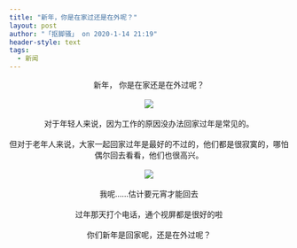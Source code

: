 ```yaml
---
title: "新年，你是在家过还是在外呢？"
layout: post
author: "「抠脚骚」 on 2020-1-14 21:19"
header-style: text
tags:
  - 新闻
---
```


<head></head>
<body>
 <div align="center">
   新年， 你是在家还是在外过呢？ 
 </div>
 <br> 
 <div align="center"> 
  <img src="https://bbs.boniu123.cc/static/image/smiley/4yangcong/29.gif" smilieid="456"> 
 </div>
 <br> 
 <div align="center">
   对于年轻人来说，因为工作的原因没办法回家过年是常见的。 
 </div>
 <br> 
 <div align="center">
   但对于老年人来说，大家一起回家过年是最好的不过的，他们都是很寂寞的，哪怕偶尔回去看看，他们也很高兴。 
 </div>
 <br> 
 <div align="center"> 
  <img src="https://bbs.boniu123.cc/static/image/smiley/3tuzki_emoticons/tuzki_001.gif" smilieid="422"> 
 </div>
 <br> 
 <div align="center">
   我呢……估计要元宵才能回去 
 </div>
 <br> 
 <div align="center">
   过年那天打个电话，通个视屏都是很好的啦 
 </div>
 <br> 
 <div align="center">
   你们新年是回家呢，还是在外过呢？ 
 </div>
 <br> 
 <br> 
 <br>
</body>



